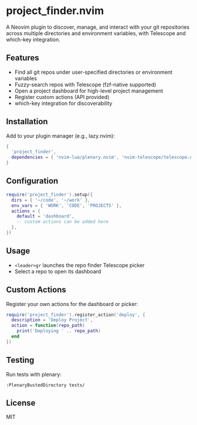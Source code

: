 # project_finder.nvim

A Neovim plugin to discover, manage, and interact with your git repositories across multiple directories and environment variables, with Telescope and which-key integration.

## Features
- Find all git repos under user-specified directories or environment variables
- Fuzzy-search repos with Telescope (fzf-native supported)
- Open a project dashboard for high-level project management
- Register custom actions (API provided)
- which-key integration for discoverability

## Installation
Add to your plugin manager (e.g., lazy.nvim):
```lua
{
  'project_finder',
  dependencies = { 'nvim-lua/plenary.nvim', 'nvim-telescope/telescope.nvim' },
}
```

## Configuration
```lua
require('project_finder').setup({
  dirs = { '~/code', '~/work' },
  env_vars = { 'WORK', 'CODE', 'PROJECTS' },
  actions = {
    default = 'dashboard',
    -- custom actions can be added here
  },
})
```

## Usage
- `<leader>gr` launches the repo finder Telescope picker
- Select a repo to open its dashboard

## Custom Actions
Register your own actions for the dashboard or picker:
```lua
require('project_finder').register_action('deploy', {
  description = 'Deploy Project',
  action = function(repo_path)
    print('Deploying ' .. repo_path)
  end
})
```

## Testing
Run tests with plenary:
```
:PlenaryBustedDirectory tests/
```

## License
MIT
